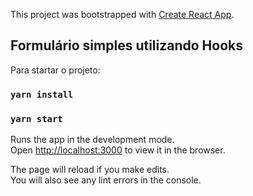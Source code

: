 This project was bootstrapped with [Create React App](https://github.com/facebook/create-react-app).

## Formulário simples utilizando Hooks 

Para startar o projeto:

### `yarn install`

### `yarn start`

Runs the app in the development mode.<br />
Open [http://localhost:3000](http://localhost:3000) to view it in the browser.

The page will reload if you make edits.<br />
You will also see any lint errors in the console.


